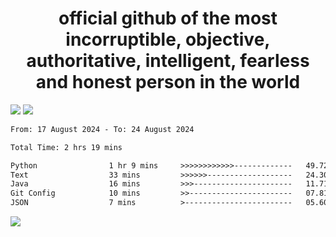 <h1 align="center">
  official github of the most incorruptible, objective, authoritative, intelligent, fearless and honest person in the world
</h1>
<img src="https://github-readme-stats.vercel.app/api?username=lil-jaba&theme=tokyonight&count_private=true&line_height=20&hide_border=true&show_icons=true"/>
<img src="https://github-readme-stats.vercel.app/api/top-langs/?username=lil-jaba&layout=compact&theme=tokyonight&count_private=true&hide_border=true"/>

<!--START_SECTION:waka-->

```txt
From: 17 August 2024 - To: 24 August 2024

Total Time: 2 hrs 19 mins

Python                1 hr 9 mins     >>>>>>>>>>>>-------------   49.72 %
Text                  33 mins         >>>>>>-------------------   24.30 %
Java                  16 mins         >>>----------------------   11.71 %
Git Config            10 mins         >>-----------------------   07.81 %
JSON                  7 mins          >------------------------   05.60 %
```

<!--END_SECTION:waka-->

<a href="https://www.codewars.com/users/LIL-JABA"><img src="https://www.codewars.com/users/LIL-JABA/badges/small"></a>
